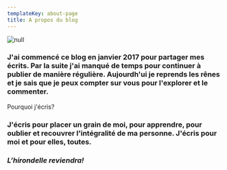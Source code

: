 ```yaml
---
templateKey: about-page
title: A propos du blog
---
```

![null](https://ucarecdn.com/8bbcac75-d9fd-43f3-847c-d576f537c9f0/)

### J'ai commencé ce blog en janvier 2017 pour partager mes écrits. Par la suite j'ai manqué de temps pour continuer à publier de manière régulière. Aujourdh'ui je reprends les rênes et je sais que je peux compter sur vous pour l'explorer et le commenter. 

Pourquoi j'écris? 

### J'écris pour placer un grain de moi, pour apprendre, pour oublier et recouvrer l'intégralité de ma personne. J'écris pour moi et pour elles, toutes.

### _**L’hirondelle reviendra!**_

## 

### 

###
